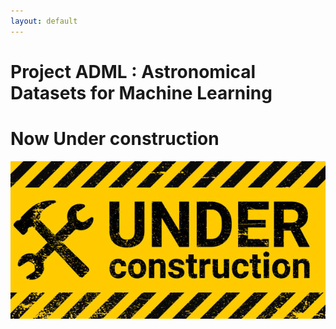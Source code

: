 ```yaml
---
layout: default
---
```


# Project ADML : Astronomical Datasets for Machine Learning

# Now Under construction

![Under-Construction](/assets/img/Under_Construction.jpg)